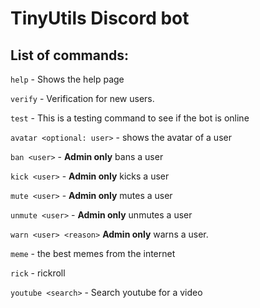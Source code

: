 # TinyUtils Discord bot


## List of commands:
`help` - Shows the help page

`verify` - Verification for new users.

`test` - This is a testing command to see if the bot is online

`avatar <optional: user>` - shows the avatar of a user

`ban <user>` - **Admin only** bans a user

`kick <user>` - **Admin only** kicks a user 

`mute <user>` - **Admin only** mutes a user

`unmute <user>` - **Admin only** unmutes a user

`warn <user> <reason>` **Admin only** warns a user.

`meme` - the best memes from the internet

`rick` - rickroll

`youtube <search>` - Search youtube for a video



